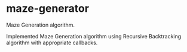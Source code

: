 # maze-generator
Maze Generation algorithm.

Implemented Maze Generation algorithm using Recursive Backtracking algorithm with appropriate callbacks.